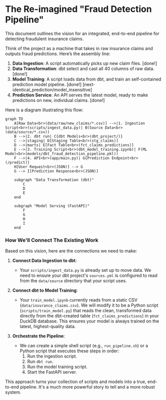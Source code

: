 # The Re-imagined "Fraud Detection Pipeline"

This document outlines the vision for an integrated, end-to-end pipeline for detecting fraudulent insurance claims.

Think of the project as a machine that takes in raw insurance claims and outputs fraud predictions. Here’s the assembly line:

1.  **Data Ingestion**: A script automatically picks up new claim files. [done!]
2.  **Data Transformation**: dbt select and cast all 40 columns of raw data. [done!]
3.  **Model Training**: A script loads data from dbt, and train an self-contained prediction model pipeline. [done!] [next-identical_prediction/model_insensitive]
4.  **Prediction Service**: An API serves the latest model, ready to make predictions on new, individual claims. [done!]

Here is a diagram illustrating this flow:

```mermaid
graph TD
    A[Raw Data<br>(data/raw/new_claims/*.csv)] -->|1. Ingestion Script<br>(scripts/ingest_data.py)| B(Source Data<br>(data/source/*.csv))
    B -->|2. dbt run| C{dbt Models<br>(dbt_project/)}
    C -->|staging| D[Staging Table<br>(stg_claims)]
    D -->|marts| E[Fact Table<br>(fct_claims_predictions)]
    E -->|3. Training Script<br>(dbt_model_training.ipynb)| F(ML Model<br>(models/dbt_fraud_detection_pipeline.pkl))
    F -->|4. API<br>(app/main.py)| G{Prediction Endpoint<br>(/predict)}
    H[User Request<br>(JSON)] --> G
    G --> I[Prediction Response<br>(JSON)]

    subgraph "Data Transformation (dbt)"
        C
        D
        E
    end

    subgraph "Model Serving (FastAPI)"
        F
        G
        H
        I
    end
```

### How We'll Connect The Existing Work

Based on this vision, here are the connections we need to make:

1.  **Connect Data Ingestion to dbt**:
    *   Your `scripts/ingest_data.py` is already set up to move data. We need to ensure your dbt project's `sources.yml` is configured to read from the `data/source` directory that your script uses.

2.  **Connect dbt to Model Training**:
    *   Your `train_model.ipynb` currently reads from a static CSV (`data/insurance_claims.csv`). We will modify it to be a Python script (`scripts/train_model.py`) that reads the clean, transformed data directly from the dbt-created table (`fct_claims_predictions`) in your DuckDB database. This ensures your model is always trained on the latest, highest-quality data.

3.  **Orchestrate the Pipeline**:
    *   We can create a simple shell script (e.g., `run_pipeline.sh`) or a Python script that executes these steps in order:
        1.  Run the ingestion script.
        2.  Run `dbt run`.
        3.  Run the model training script.
        4.  Start the FastAPI server.

This approach turns your collection of scripts and models into a true, end-to-end pipeline. It's a much more powerful story to tell and a more robust system.
